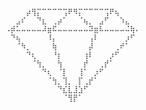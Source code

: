 ⠀⠀⠀⠀⡴⢻⡍⠉⠉⠉⠉⢩⠟⠻⡍⠉⠉⠉⠉⢩⠟⢦⠀⠀⠀⠀
⠀⠀⣠⠎⠀⠀⠙⣆⠀⢀⡴⠁⠀⠀⠈⢦⡀⠀⣠⠋⠀⠀⠱⣄⠀⠀
⠠⡾⠥⠤⠤⠤⠤⠼⣶⠯⠤⠤⠤⠤⠤⠤⠽⣶⠧⠤⠤⠤⠤⠬⢷⠄
⠀⠙⢦⠀⠀⠀⠀⠀⠸⡄⠀⠀⠀⠀⠀⠀⢠⠇⠀⠀⠀⠀⠀⡰⠋⠀
⠀⠀⠈⠳⡀⠀⠀⠀⠀⢷⠀⠀⠀⠀⠀⠀⡼⠀⠀⠀⠀⢀⠞⠁⠀⠀
⠀⠀⠀⠀⠙⢆⠀⠀⠀⠘⡆⠀⠀⠀⠀⢰⠇⠀⠀⠀⡰⠋⠀⠀⠀⠀
⠀⠀⠀⠀⠀⠈⢳⡀⠀⠀⢳⠀⠀⠀⠀⡞⠀⠀⢀⡞⠁⠀⠀⠀⠀⠀
⠀⠀⠀⠀⠀⠀⠀⠙⢆⠀⠈⡇⠀⠀⢸⠁⠀⡰⠋⠀⠀⠀⠀⠀⠀⠀
⠀⠀⠀⠀⠀⠀⠀⠀⠈⢳⡀⢹⡀⠀⡏⢀⡞⠁⠀⠀⠀⠀⠀⠀⠀⠀
⠀⠀⠀⠀⠀⠀⠀⠀⠀⠀⠙⣎⣇⣸⣱⠋⠀⠀⠀⠀⠀⠀⠀⠀⠀⠀
⠀⠀⠀⠀⠀⠀⠀⠀⠀⠀⠀⠈⢻⡟⠁⠀⠀⠀⠀⠀⠀⠀⠀⠀⠀⠀
